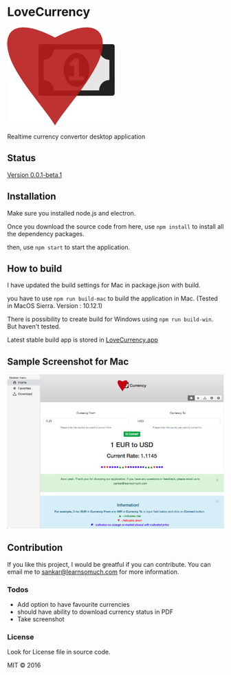# LoveCurrency
![Alt text](/media/logo.png?raw=true "Desktop LoveCurrency Mac application")

Realtime currency convertor desktop application

## Status
[Version 0.0.1-beta.1](https://github.com/learnsomuch/LoveCurrency/releases)

## Installation
Make sure you installed node.js and electron.

Once you download the source code from here, use `npm install` to install all the dependency packages.

then, use `npm start` to start the application.

## How to build 
I have updated the build settings for Mac in package.json with build.

you have to use `npm run build-mac` to build the application in Mac. (Tested in MacOS Sierra. Version : 10.12.1)

There is possibility to create build for Windows using `npm run build-win`. But haven't tested.

Latest stable build app is stored in [LoveCurrency.app](https://github.com/learnsomuch/LoveCurrency/tree/master/LoveCurrency-darwin-x64)

## Sample Screenshot for Mac

![Alt text](/media/screenshot.png?raw=true "Desktop LoveCurrency Mac application")


## Contribution
If you like this project, I would be greatful if you can contribute.
You can email me to sankar@learnsomuch.com for more information.

### Todos
* Add option to have favourite currencies
* should have ability to download currency status in PDF
* Take screenshot

### License
Look for License file in source code.

MIT &copy; 2016
